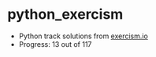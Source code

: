 # python_exercism

- Python track solutions from [exercism.io](https://exercism.io/)
- Progress: 13 out of 117
